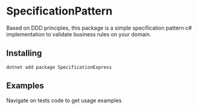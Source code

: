 # SpecificationPattern

Based on DDD principles, this package is a simple specification pattern c# implementation to validate business rules on your domain.

## Installing

```
dotnet add package SpecificationExpress
```

## Examples
Navigate on tests code to get usage examples
